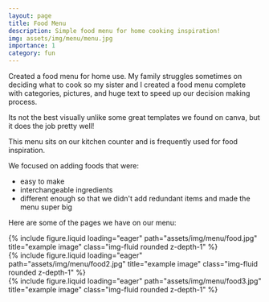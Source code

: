 ```yaml
---
layout: page
title: Food Menu
description: Simple food menu for home cooking inspiration!
img: assets/img/menu/menu.jpg
importance: 1
category: fun
---
```


Created a food menu for home use. My family struggles sometimes on deciding what to cook so my sister and I created a food menu complete with categories, pictures, and huge text to speed up our decision making process.

Its not the best visually unlike some great templates we found on canva, but it does the job pretty well!

This menu sits on our kitchen counter and is frequently used for food inspiration.

We focused on adding foods that were:

- easy to make
- interchangeable ingredients
- different enough so that we didn't add redundant items and made the menu super big

Here are some of the pages we have on our menu:

<div class="row">
    <div class="col-sm mt-3 mt-md-0">
        {% include figure.liquid loading="eager" path="assets/img/menu/food.jpg" title="example image" class="img-fluid rounded z-depth-1" %}
    </div>
    <div class="col-sm mt-3 mt-md-0">
        {% include figure.liquid loading="eager" path="assets/img/menu/food2.jpg" title="example image" class="img-fluid rounded z-depth-1" %}
    </div>
    <div class="col-sm mt-3 mt-md-0">
        {% include figure.liquid loading="eager" path="assets/img/menu/food3.jpg" title="example image" class="img-fluid rounded z-depth-1" %}
    </div>
</div>
